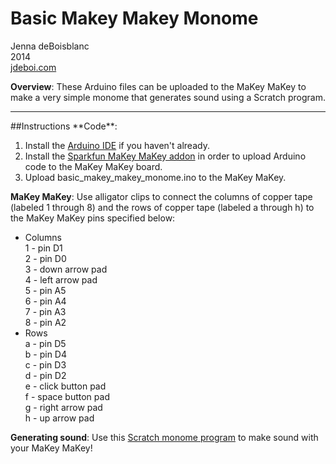 Basic Makey Makey Monome
==============

Jenna deBoisblanc<br>
2014<br>
[jdeboi.com](http://jdeboi.com/makey-makey-monome/)

**Overview**: These Arduino files can be uploaded to the MaKey MaKey to make a very simple monome that generates sound using a Scratch program.  

<hr>
##Instructions
**Code**:

1. Install the [Arduino IDE](http://arduino.cc/en/Main/Software) if you haven't already.
2. Install the [Sparkfun MaKey MaKey addon](https://learn.sparkfun.com/tutorials/makey-makey-advanced-guide/installing-the-arduino-addon) in order to upload Arduino code to the MaKey MaKey board.
3. Upload basic_makey_makey_monome.ino to the MaKey MaKey.

**MaKey MaKey**: Use alligator clips to connect the columns of copper tape (labeled 1 through 8) and the rows of copper tape (labeled a through h) to the MaKey MaKey pins specified below:<br>
* Columns<br>
1 - pin D1<br>
2 - pin D0<br>
3 - down arrow pad<br>
4 - left arrow pad<br>
5 - pin A5<br>
6 - pin A4<br>
7 - pin A3<br>
8 - pin A2<br>
* Rows<br>
a - pin D5<br>
b - pin D4<br>
c - pin D3<br>
d - pin D2<br>
e - click button pad<br>
f - space button pad<br>
g - right arrow pad<br>
h - up arrow pad  

**Generating sound**: Use this [Scratch monome program](http://scratch.mit.edu/projects/15589252/) to make sound with your MaKey MaKey!  
  

